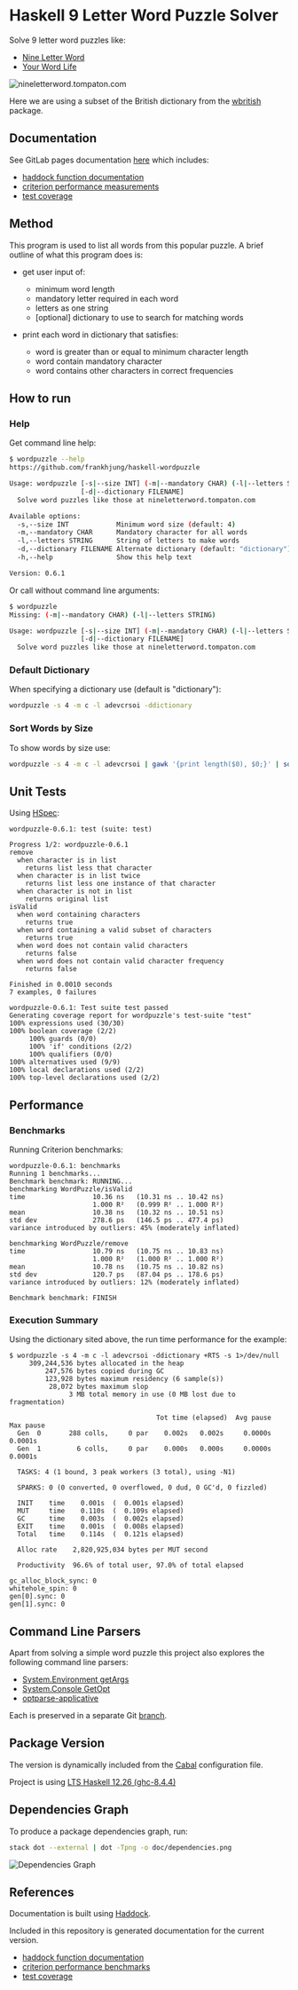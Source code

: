 # Haskell 9 Letter Word Puzzle Solver

Solve 9 letter word puzzles like:

* [Nine Letter Word](http://nineletterword.tompaton.com/adevcrsoi/)
* [Your Word Life](http://www.yourwiselife.com.au/games/9-letter-word/)

![nineletterword.tompaton.com](doc/nineletterword.png)

Here we are using a subset of the British dictionary from the
[wbritish](https://packages.debian.org/sid/text/wbritish) package.


## Documentation

See GitLab pages documentation
[here](https://frankhjung1.gitlab.io/haskell-wordpuzzle/) which includes:

* [haddock function documentation](https://frankhjung1.gitlab.io/haskell-wordpuzzle/html/wordpuzzle/index.html)
* [criterion performance measurements](https://frankhjung1.gitlab.io/haskell-wordpuzzle/benchmark.html)
* [test coverage](https://frankhjung1.gitlab.io/haskell-wordpuzzle/hpc/hpc_index.html)


## Method

This program is used to list all words from this popular puzzle.
A brief outline of what this program does is:

* get user input of:
  * minimum word length
  * mandatory letter required in each word
  * letters as one string
  * [optional] dictionary to use to search for matching words

* print each word in dictionary that satisfies:
  * word is greater than or equal to minimum character length
  * word contain mandatory character
  * word contains other characters in correct frequencies


## How to run

### Help

Get command line help:

```bash
$ wordpuzzle --help
https://github.com/frankhjung/haskell-wordpuzzle

Usage: wordpuzzle [-s|--size INT] (-m|--mandatory CHAR) (-l|--letters STRING)
                  [-d|--dictionary FILENAME]
  Solve word puzzles like those at nineletterword.tompaton.com

Available options:
  -s,--size INT            Minimum word size (default: 4)
  -m,--mandatory CHAR      Mandatory character for all words
  -l,--letters STRING      String of letters to make words
  -d,--dictionary FILENAME Alternate dictionary (default: "dictionary")
  -h,--help                Show this help text

Version: 0.6.1
```

Or call without command line arguments:

```bash
$ wordpuzzle
Missing: (-m|--mandatory CHAR) (-l|--letters STRING)

Usage: wordpuzzle [-s|--size INT] (-m|--mandatory CHAR) (-l|--letters STRING)
                  [-d|--dictionary FILENAME]
  Solve word puzzles like those at nineletterword.tompaton.com
```

### Default Dictionary

When specifying a dictionary use (default is "dictionary"):

```bash
wordpuzzle -s 4 -m c -l adevcrsoi -ddictionary
```

### Sort Words by Size

To show words by size use:

```bash
wordpuzzle -s 4 -m c -l adevcrsoi | gawk '{print length($0), $0;}' | sort -r
```


## Unit Tests

Using [HSpec](https://hspec.github.io/):

```text
wordpuzzle-0.6.1: test (suite: test)

Progress 1/2: wordpuzzle-0.6.1
remove
  when character is in list
    returns list less that character
  when character is in list twice
    returns list less one instance of that character
  when character is not in list
    returns original list
isValid
  when word containing characters
    returns true
  when word containing a valid subset of characters
    returns true
  when word does not contain valid characters
    returns false
  when word does not contain valid character frequency
    returns false

Finished in 0.0010 seconds
7 examples, 0 failures

wordpuzzle-0.6.1: Test suite test passed
Generating coverage report for wordpuzzle's test-suite "test"
100% expressions used (30/30)
100% boolean coverage (2/2)
     100% guards (0/0)
     100% 'if' conditions (2/2)
     100% qualifiers (0/0)
100% alternatives used (9/9)
100% local declarations used (2/2)
100% top-level declarations used (2/2)
```


## Performance

### Benchmarks

Running Criterion benchmarks:

```text
wordpuzzle-0.6.1: benchmarks
Running 1 benchmarks...
Benchmark benchmark: RUNNING...
benchmarking WordPuzzle/isValid
time                 10.36 ns   (10.31 ns .. 10.42 ns)
                     1.000 R²   (0.999 R² .. 1.000 R²)
mean                 10.38 ns   (10.32 ns .. 10.51 ns)
std dev              278.6 ps   (146.5 ps .. 477.4 ps)
variance introduced by outliers: 45% (moderately inflated)

benchmarking WordPuzzle/remove
time                 10.79 ns   (10.75 ns .. 10.83 ns)
                     1.000 R²   (1.000 R² .. 1.000 R²)
mean                 10.78 ns   (10.75 ns .. 10.82 ns)
std dev              120.7 ps   (87.04 ps .. 178.6 ps)
variance introduced by outliers: 12% (moderately inflated)

Benchmark benchmark: FINISH
```

### Execution Summary

Using the dictionary sited above, the run time performance for the example:

```text
$ wordpuzzle -s 4 -m c -l adevcrsoi -ddictionary +RTS -s 1>/dev/null
     309,244,536 bytes allocated in the heap
         247,576 bytes copied during GC
         123,928 bytes maximum residency (6 sample(s))
          28,072 bytes maximum slop
               3 MB total memory in use (0 MB lost due to fragmentation)

                                     Tot time (elapsed)  Avg pause  Max pause
  Gen  0       288 colls,     0 par    0.002s   0.002s     0.0000s    0.0001s
  Gen  1         6 colls,     0 par    0.000s   0.000s     0.0000s    0.0001s

  TASKS: 4 (1 bound, 3 peak workers (3 total), using -N1)

  SPARKS: 0 (0 converted, 0 overflowed, 0 dud, 0 GC'd, 0 fizzled)

  INIT    time    0.001s  (  0.001s elapsed)
  MUT     time    0.110s  (  0.109s elapsed)
  GC      time    0.003s  (  0.002s elapsed)
  EXIT    time    0.001s  (  0.008s elapsed)
  Total   time    0.114s  (  0.121s elapsed)

  Alloc rate    2,820,925,034 bytes per MUT second

  Productivity  96.6% of total user, 97.0% of total elapsed

gc_alloc_block_sync: 0
whitehole_spin: 0
gen[0].sync: 0
gen[1].sync: 0
```


## Command Line Parsers

Apart from solving a simple word puzzle this project also explores the following
command line parsers:

* [System.Environment getArgs](https://hackage.haskell.org/package/base/docs/System-Environment.html)
* [System.Console GetOpt](https://hackage.haskell.org/package/base/docs/System-Console-GetOpt.html)
* [optparse-applicative](https://hackage.haskell.org/package/optparse-applicative)

Each is preserved in a separate Git [branch](https://github.com/frankhjung/haskell-wordpuzzle/branches).


## Package Version

The version is dynamically included from the
[Cabal](https://www.haskell.org/cabal/users-guide/developing-packages.html#accessing-data-files-from-package-code)
configuration file.

Project is using [LTS Haskell 12.26 (ghc-8.4.4)](https://www.stackage.org/lts-12.26)


## Dependencies Graph

To produce a package dependencies graph, run:

```bash
stack dot --external | dot -Tpng -o doc/dependencies.png
```

![Dependencies Graph](doc/dependencies.png)


## References

Documentation is built using [Haddock](https://www.haskell.org/haddock/).

Included in this repository is generated documentation for the current version.

* [haddock function documentation](./doc/html/wordpuzzle/index.html)
* [criterion performance benchmarks](./doc/benchmark.html)
* [test coverage](./doc/hpc/wordpuzzle/test/hpc_index.html)

